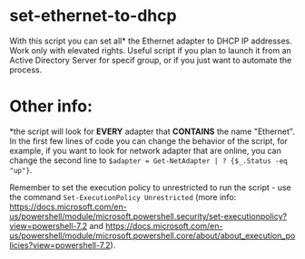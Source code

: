 # set-ethernet-to-dhcp
With this script you can set all* the Ethernet adapter to DHCP IP addresses. Work only with elevated rights.
Useful script if you plan to launch it from an Active Directory Server for specif group, or if you just want to automate the process.

# Other info:
*the script will look for **EVERY** adapter that **CONTAINS** the name "Ethernet". In the first few lines of code you can change the behavior of the script, for example, if you want to look for network adapter that are online, you can change the second line to `$adapter = Get-NetAdapter | ? {$_.Status -eq "up"}`.

Remember to set the execution policy to unrestricted to run the script - use the command `Set-ExecutionPolicy Unrestricted` (more info: https://docs.microsoft.com/en-us/powershell/module/microsoft.powershell.security/set-executionpolicy?view=powershell-7.2 and https://docs.microsoft.com/en-us/powershell/module/microsoft.powershell.core/about/about_execution_policies?view=powershell-7.2).
